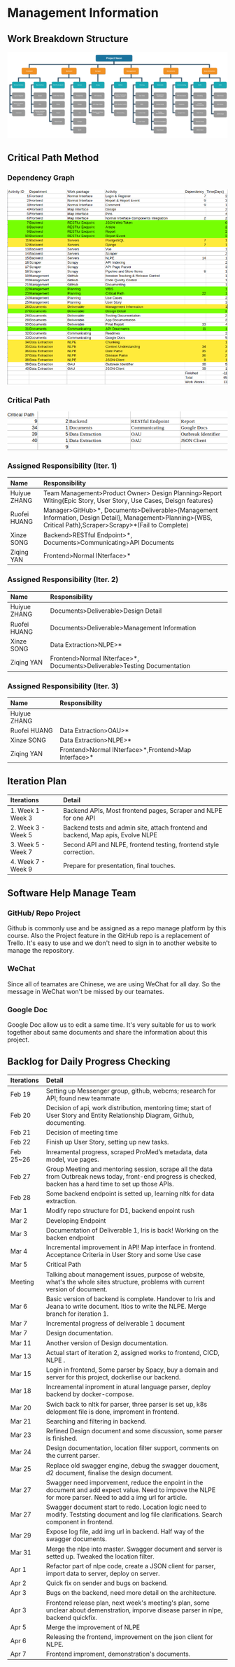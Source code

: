 # Management Information

## Work Breakdown Structure

![Work Break Down Structure](img/wbs.png)

## Critical Path Method

### Dependency Graph

![Dependency Graph](img/dependency.png)

### Critical Path

![Critical Path](img/critical_path.png)

### Assigned Responsibility (Iter. 1)

| Name         | Responsibility                                                                                                                                                 |
| :----------- | :------------------------------------------------------------------------------------------------------------------------------------------------------------- |
| Huiyue ZHANG | Team Management>Product Owner> Design Planning>Report Witing{Epic Story, User Story, Use Cases, Deisgn features}                                               |
| Ruofei HUANG | Manager>GitHub>\*, Documents>Deliverable>{Management Information, Design Detail}, Management>Planning>{WBS, Critical Path},Scraper>Scrapy>\*(Fail to Complete) |
| Xinze SONG   | Backend>RESTful Endpoint>\*, Documents>Communicating>API Documents                                                                                             |
| Ziqing YAN   | Frontend>Normal INterface>\*                                                                                                                                   |

### Assigned Responsibility (Iter. 2)

| Name         | Responsibility                                                            |
| :----------- | :------------------------------------------------------------------------ |
| Huiyue ZHANG | Documents>Deliverable>Design Detail                                       |
| Ruofei HUANG | Documents>Deliverable>Management Information                              |
| Xinze SONG   | Data Extraction>NLPE>*                                                    |
| Ziqing YAN   | Frontend>Normal INterface>\*, Documents>Deliverable>Testing Documentation |

### Assigned Responsibility (Iter. 3)

| Name         | Responsibility                                         |
| :----------- | :----------------------------------------------------- |
| Huiyue ZHANG |                                                        |
| Ruofei HUANG | Data Extraction>OAU>*                                  |
| Xinze SONG   | Data Extraction>NLPE>*                                 |
| Ziqing YAN   | Frontend>Normal INterface>\*,Frontend>Map Interface>\* |

## Iteration Plan

| Iterations         | Detail                                                                           |
| :----------------- | :------------------------------------------------------------------------------- |
| 1. Week 1 - Week 3 | Backend APIs, Most frontend pages, Scraper and NLPE for one API                  |
| 2. Week 3 - Week 5 | Backend tests and admin site, attach frontend and backend, Map apis, Evolve NLPE |
| 3. Week 5 - Week 7 | Second API and NLPE, frontend testing, frontend style correction.                |
| 4. Week 7 - Week 9 | Prepare for presentation, final touches.                                         |

## Software Help Manage Team

<!-- Need to expand the details and how we will use it. -->

### GitHub/ Repo Project

Github is commonly use and be assigned as a repo manage platform by this course. Also the Project feature in the GitHub repo is a replacement of Trello. It's easy to use and we don't need to sign in to another website to manage the repository.

### WeChat

Since all of teamates are Chinese, we are using WeChat for all day. So the message in WeChat won't be missed by our teamates.

### Google Doc

Google Doc allow us to edit a same time. It's very suitable for us to work together about same documents and share the information about this project.

## Backlog for Daily Progress Checking

| Iterations | Detail                                                                                                                                                         |
| :--------- | :------------------------------------------------------------------------------------------------------------------------------------------------------------- |
| Feb 19     | Setting up Messenger group, github, webcms; research for API; found new teammate                                                                               |
| Feb 20     | Decision of api, work distribution, mentoring time; start of User Story and Entity Relationship Diagram, Github, documenting.                                  |
| Feb 21     | Decision of meeting time                                                                                                                                       |
| Feb 22     | Finish up User Story, setting up new tasks.                                                                                                                    |
| Feb 25~26  | Inreamental progress, scraped ProMed’s metadata, data model, vue pages.                                                                                       |
| Feb 27     | Group Meeting and mentoring session, scrape all the data from Outbreak news today, front-end progress is checked, backen has a hard time to set up those APIs. |
| Feb 28     | Some backend endpoint is setted up, learning nltk for data extraction.                                                                                         |
| Mar 1      | Modify repo structure for D1, backend enpoint rush                                                                                                             |
| Mar 2      | Developing Endpoint                                                                                                                                            |
| Mar 3      | Documentation of Deliverable 1, Iris is back! Working on the backen endpoint                                                                                   |
| Mar 4      | Incremental improvement in API! Map interface in frontend. Acceptance Criteria in User Story and some Use case                                                 |
| Mar 5      | Critical Path                                                                                                                                                  |
| Meeting    | Talking about management issues, purpose of website, what's the whole sites structure, problems with current version of document.                              |
| Mar 6      | Basic version of backend is complete. Handover to Iris and Jeana to write document. Itios to write the NLPE. Merge branch for iteration 1.                     |
| Mar 7      | Incremental progress of deliverable 1 document                                                                                                                 |
| Mar 7      | Design documentation.                                                                                                                                          |
| Mar 11     | Another version of Design documentation.                                                                                                                       |
| Mar 13     | Actual start of iteration 2, assigned works to frontend, CICD, NLPE .                                                                                          |
| Mar 15     | Login in frontend, Some parser by Spacy, buy a domain and server for this project, dockerlise our backend.                                                     |
| Mar 18     | Increamental inproment in atural language parser, deploy backend by docker-compose.                                                                            |
| Mar 20     | Swich back to nltk for parser, three parser is set up, k8s delopment file is done, improment in frontend.                                                      |
| Mar 21     | Searching and filtering in backend.                                                                                                                            |
| Mar 23     | Refined Design document and some discussion, some parser is finished.                                                                                          |
| Mar 24     | Design documentation, location filter support, comments on the current parser.                                                                                 |
| Mar 25     | Replace old swagger engine, debug the swagger doucment, d2 document, finalise the design document.                                                             |
| Mar 27     | Swagger need imporvement, reduce the enpoint in the document and add expect value. Need to impove the NLPE for more parser. Need to add a img url for article. |
| Mar 27     | Swagger document start to redo. Location logic need to modify. Teststing document and log file clarifications. Search component in frontend.                   |
| Mar 29     | Expose log file, add img url in backend. Half way of the swagger documents.                                                                                    |
| Mar 31     | Merge the nlpe into master. Swagger document and server is setted up. Tweaked the location filter.                                                             |
| Apr 1      | Refactor part of nlpe code, create a JSON client for parser, import data to server, deploy on server.                                                          |
| Apr 2      | Quick fix on sender and bugs on backend.                                                                                                                       |
| Apr 3      | Bugs on the backend, need more detail on the architecture.                                                                                                     |
| Apr 3      | Frontend release plan, next week's meeting's plan, some unclear about demenstration, imporve disease parser in nlpe, backend quickfix.                         |
| Apr 5      | Merge the improvement of NLPE                                                                                                                                  |
| Apr 6      | Releasing the frontend, improvement on the json client for NLPE.                                                                                               |
| Apr 7      | Frontend improment, demonstration's documents.                                                                                                                 |